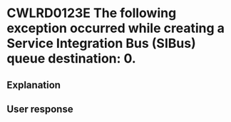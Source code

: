 # CWLRD0123E The following exception occurred while creating a Service Integration Bus (SIBus) queue destination: 0.

## Explanation

## User response